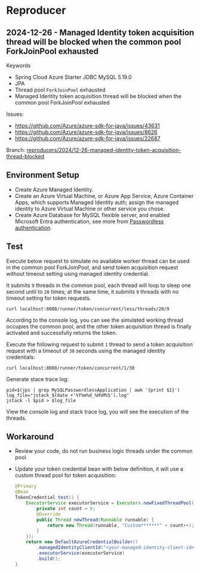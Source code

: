 # Reproducer

## 2024-12-26 - Managed Identity token acquisition thread will be blocked when the common pool ForkJoinPool exhausted

Keywords
- Spring Cloud Azure Starter JDBC MySQL 5.19.0
- JPA
- Thread pool `ForkJoinPool` exhausted
- Managed Identity token acquisition thread will be blocked when the common pool ForkJoinPool exhausted

Issues:
- https://github.com/Azure/azure-sdk-for-java/issues/43631
- https://github.com/Azure/azure-sdk-for-java/issues/8626
- https://github.com/Azure/azure-sdk-for-java/issues/22687

Branch: [reproducers/2024/12-26-managed-identity-token-acquisition-thread-blocked](https://github.com/moarychan/reproducers/tree/reproducers/2024/12-26-managed-identity-token-acquisition-thread-blocked)


## Environment Setup

- Create Azure Managed Identity.
- Create an Azure Virtual Machine, or Azure App Service, Azure Container Apps, which supports Managed Identity auth; assign the managed identity to Azure Virtual Machine or other service you chose.
- Create Azure Database for MySQL flexible server, and enabled Microsoft Entra authentication, see more from [Passwordless authentication](https://learn.microsoft.com/en-us/azure/mysql/flexible-server/connect-java?tabs=passwordless).

## Test

Execute below request to simulate no available worker thread can be used in the common pool ForkJoinPool, and send token acquisition request without timeout setting using managed identity credential. 

It submits `9` threads in the common pool, each thread will loop to sleep one second until to `20` times; at the same time, it submits `9` threads with no timeout setting for token requests.
```shell
curl localhost:8080/runner/token/concurrent/less/threads/20/9
```

According to the console log, you can see the simulated working thread occupies the common pool, and the other token acquisition thread is finally activated and successfully returns the token.

Execute the following request to submit `1` thread to send a token acquisition request with a timeout of `30` seconds using the managed identity credentials:
```shell
curl localhost:8080/runner/token/concurrent/1/30
```

Generate stace trace log:
```shell
pid=$(jps | grep MySQLPasswordlessApplication | awk '{print $1}')
log_file="jstack_$(date +'%Y%m%d_%H%M%S').log"
jstack -l $pid > $log_file
```

View the console log and stack trace log, you will see the execution of the threads.

## Workaround

- Review your code, do not run business logic threads under the common pool.
- Update your token credential bean with below definition, it will use a custom thread pool for token acquisition:

  ```java
  @Primary
  @Bean
  TokenCredential test() {
      ExecutorService executorService = Executors.newFixedThreadPool(10, new ThreadFactory() {
          private int count = 0;
          @Override
          public Thread newThread(Runnable runnable) {
              return new Thread(runnable, "Custom*******" + count++);
          }
      });
      return new DefaultAzureCredentialBuilder()
          .managedIdentityClientId("<your-managed-identity-client-id>")
          .executorService(executorService)
          .build();
  }
  ```
